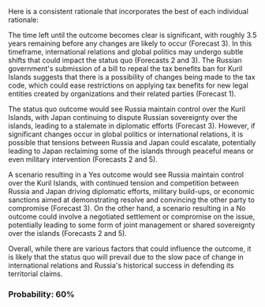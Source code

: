 Here is a consistent rationale that incorporates the best of each individual rationale:

The time left until the outcome becomes clear is significant, with roughly 3.5 years remaining before any changes are likely to occur (Forecast 3). In this timeframe, international relations and global politics may undergo subtle shifts that could impact the status quo (Forecasts 2 and 3). The Russian government's submission of a bill to repeal the tax benefits ban for Kuril Islands suggests that there is a possibility of changes being made to the tax code, which could ease restrictions on applying tax benefits for new legal entities created by organizations and their related parties (Forecast 1).

The status quo outcome would see Russia maintain control over the Kuril Islands, with Japan continuing to dispute Russian sovereignty over the islands, leading to a stalemate in diplomatic efforts (Forecast 3). However, if significant changes occur in global politics or international relations, it is possible that tensions between Russia and Japan could escalate, potentially leading to Japan reclaiming some of the islands through peaceful means or even military intervention (Forecasts 2 and 5).

A scenario resulting in a Yes outcome would see Russia maintain control over the Kuril Islands, with continued tension and competition between Russia and Japan driving diplomatic efforts, military build-ups, or economic sanctions aimed at demonstrating resolve and convincing the other party to compromise (Forecast 3). On the other hand, a scenario resulting in a No outcome could involve a negotiated settlement or compromise on the issue, potentially leading to some form of joint management or shared sovereignty over the islands (Forecasts 2 and 5).

Overall, while there are various factors that could influence the outcome, it is likely that the status quo will prevail due to the slow pace of change in international relations and Russia's historical success in defending its territorial claims.

### Probability: 60%